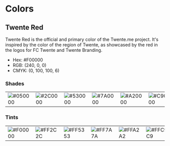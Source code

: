 # Colors

## Twente Red

Twente Red is the official and primary color of the Twente.me project. It's inspired by the color of the region of Twente, as showcased by the red in the logos for FC Twente and Twente Branding.

- Hex: #F00000
- RGB: (240, 0, 0)
- CMYK: (0, 100, 100, 6)

### Shades

<table>
  <tbody>
    <tr>
      <td><img alt="#050000" src="http://www.singlecolorimage.com/get/050000/100x100"></td>
      <td><img alt="#2C0000" src="http://www.singlecolorimage.com/get/2c0000/100x100"></td>
      <td><img alt="#530000" src="http://www.singlecolorimage.com/get/530000/100x100"></td>
      <td><img alt="#7A0000" src="http://www.singlecolorimage.com/get/7a0000/100x100"></td>
      <td><img alt="#A20000" src="http://www.singlecolorimage.com/get/a20000/100x100"></td>
      <td><img alt="#C90000" src="http://www.singlecolorimage.com/get/c90000/100x100"></td>
      <td><img alt="#F00000" src="http://www.singlecolorimage.com/get/f00000/100x100"></td>
    </tr>
  </tbody>
</table>

### Tints

<table>
  <tbody>
    <tr>
      <td><img alt="#F00000" src="http://www.singlecolorimage.com/get/f00000/100x100"></td>
      <td><img alt="#FF2C2C" src="http://www.singlecolorimage.com/get/ff2c2c/100x100"></td>
      <td><img alt="#FF5353" src="http://www.singlecolorimage.com/get/ff5353/100x100"></td>
      <td><img alt="#FF7A7A" src="http://www.singlecolorimage.com/get/ff7a7a/100x100"></td>
      <td><img alt="#FFA2A2" src="http://www.singlecolorimage.com/get/ffa2a2/100x100"></td>
      <td><img alt="#FFC9C9" src="http://www.singlecolorimage.com/get/ffc9c9/100x100"></td>
      <td><img alt="#FFF0F0" src="http://www.singlecolorimage.com/get/fff0f0/100x100"></td>
    </tr>
  </tbody>
</table>
